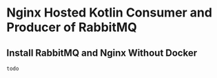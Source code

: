 # Nginx Hosted Kotlin Consumer and Producer of RabbitMQ

## Install RabbitMQ and Nginx Without Docker
```
todo
```
